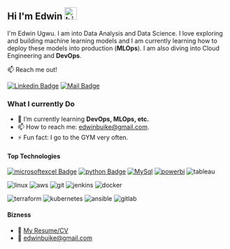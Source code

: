 ## Hi I'm Edwin <img src="https://user-images.githubusercontent.com/1303154/88677602-1635ba80-d120-11ea-84d8-d263ba5fc3c0.gif" width="28px" height="28px" alt="hi">


I'm Edwin Ugwu. I am into Data Analysis and Data Science. I love exploring and building machine learning models and I am currently learning how to deploy these models into production (**MLOps**). I am also diving into Cloud Engineering and **DevOps**.

:mailbox: Reach me out!

[![Linkedin Badge](https://img.shields.io/badge/-Edwin-0e76a8?style=flat&labelColor=0e76a8&logo=linkedin&logoColor=white)](https://www.linkedin.com/in/edwin-ugwu/) [![Mail Badge](https://img.shields.io/badge/-edwinugwu-c0392b?style=flat&labelColor=c0392b&logo=gmail&logoColor=white)](mailto:edwinbuike@gmail.com)


<!-- TODO: Add last video link -->

### What I currently Do

- 🌱 I’m currently learning **DevOps, MLOps, etc.**
- 📫 How to reach me: edwinbuike@gmail.com.
- ⚡ Fun fact: I go to the GYM very often.

#### Top Technologies

<!-- TODO: Make technologies links takes you to repositories -->

[![microsoftexcel Badge](https://img.shields.io/badge/-excel-217346?style=for-the-badge&labelColor=black&logo=microsoftexcel&logoColor=217346)](#) [![python Badge](https://img.shields.io/badge/-python-3776AB?style=for-the-badge&labelColor=black&logo=python&logoColor=3776AB)](#) [![MySql](https://img.shields.io/badge/-mysql-4479A1?style=for-the-badge&labelColor=black&logo=mysql&logoColor=4479A1)](#) [![powerbi](https://img.shields.io/badge/-powerbi-F2C811?style=for-the-badge&labelColor=black&logo=powerbi&logoColor=F2C811)](#) ![tableau](https://img.shields.io/badge/-tableau-E97627?style=for-the-badge&labelColor=black&logo=tableau&logoColor=E97627)

![linux][linux] ![aws][aws] ![git][git] ![jenkins][jenkins] ![docker][docker] 

![terraform][terraform] ![kubernetes][kubernetes] ![ansible][ansible] ![gitlab][gitlab]


#### Bizness
- :paperclip: [My Resume/CV](https://github.com/uedwinc/)
- :email: edwinbuike@gmail.com

<!-- Links in File  -->
[linux]: <https://img.shields.io/badge/linux-FCC624?style=for-the-badge&labelColor=black&logo=linux&logoColor=FCC624>
[aws]: <https://img.shields.io/badge/amazonaws-232F3E?style=for-the-badge&labelColor=black&logo=amazonaws&logoColor=232F3E>
[git]: <https://img.shields.io/badge/git-F05032?style=for-the-badge&labelColor=black&logo=git&logoColor=F05032>
[jenkins]: <https://img.shields.io/badge/jenkins-D24939?style=for-the-badge&labelColor=black&logo=jenkins&logoColor=D24939>
[docker]: <https://img.shields.io/badge/docker-2496ED?style=for-the-badge&labelColor=black&logo=docker&logoColor=2496ED>
[terraform]: <https://img.shields.io/badge/terraform-844FBA?style=for-the-badge&labelColor=black&logo=terraform&logoColor=#844FBA>
[kubernetes]: <https://img.shields.io/badge/kubernetes-326CE5?style=for-the-badge&labelColor=black&logo=kubernetes&logoColor=326CE5>
[ansible]: <https://img.shields.io/badge/ansible-EE0000?style=for-the-badge&labelColor=black&logo=ansible&logoColor=EE0000>
[gitlab]: <https://img.shields.io/badge/gitlab-FC6D26?style=for-the-badge&labelColor=black&logo=gitlab&logoColor=FC6D26>
